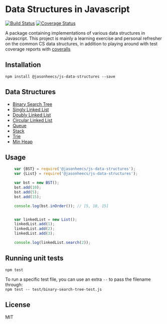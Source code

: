 # Data Structures in Javascript
[![Build Status](https://travis-ci.org/jasonheecs/js-data-structures.svg?branch=master)](https://travis-ci.org/jasonheecs/js-data-structures) [![Coverage Status](https://coveralls.io/repos/github/jasonheecs/js-data-structures/badge.svg?branch=master)](https://coveralls.io/github/jasonheecs/js-data-structures?branch=master)

A package containing implementations of various data structures in Javascript. This project is mainly a learning exercise and personal refresher on the common CS data structures, in addition to playing around with test coverage reports with [coveralls](https://coveralls.io/)

## Installation
`npm install @jasonheecs/js-data-structures --save`

## Data Structures
- [Binary Search Tree](src/binary-search-tree.js)
- [Singly Linked List](src/singly-linked-list.js)
- [Doubly Linked List](src/doubly-linked-list.js)
- [Circular Linked List](src/circular-linked-list.js)
- [Queue](src/queue.js)
- [Stack](src/stack.js)
- [Trie](src/trie.js)
- [Min Heap](src/min-heap.js)

## Usage
```js
    var {BST} = require('@jasonheecs/js-data-structures');
    var {List} = require('@jasonheecs/js-data-structures');

    var bst = new BST();
    bst.add(10);
    bst.add(5);
    bst.add(15);

    console.log(bst.inOrder()); // [5, 10, 15]


    var linkedList = new List();
    linkedList.add(1);
    linkedList.add(2);
    linkedList.add(3);

    console.log(linkedList.search(2));
```

## Running unit tests
`npm test`

To run a specific test file, you can use an extra `--` to pass the filename through:  
`npm test -- test/binary-search-tree-test.js`

## License
MIT